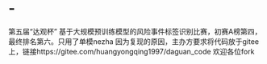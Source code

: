 # -
第五届“达观杯” 基于大规模预训练模型的风险事件标签识别比赛，初赛A榜第四，最终排名第六。只用了单模nezha
因为复现的原因，主办方要求将代码放于gitee上，链接https://gitee.com/huangyongqing1997/daguan_code
欢迎各位fork
